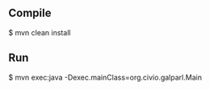 Compile
-------

$ mvn clean install

Run
---

$ mvn exec:java -Dexec.mainClass=org.civio.galparl.Main
